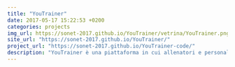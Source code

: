 ```yaml
---
title: "YouTrainer"
date: 2017-05-17 15:22:53 +0200
categories: projects
img_url: https://sonet-2017.github.io/YouTrainer/vetrina/YouTrainer.png
site_url: "https://sonet-2017.github.io/YouTrainer/"
project_url: "https://sonet-2017.github.io/YouTrainer-code/"
description: "YouTrainer è una piattaforma in cui allenatori e personal trainer condividono la loro esperienza e i loro metodi di allenamento mediante percorsi di video tutorial permettendo agli utenti di ..."
---
```


